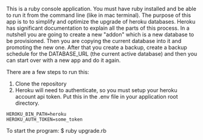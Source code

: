 This is a ruby console application. You must have ruby installed and be able to run it from the command line (like in mac terminal). The purpose of this app is to to simplify and optimize the upgrade of heroku databases. Heroku has significant documentation to explain all the parts of this process. In a nutshell you are going to create a new "addon" which is a new database to be provisioned. Then you are copying the current database into it and promoting the new one. After that you create a backup, create a backup schedule for the DATABASE_URL (the current active database) and then you can start over with a new app and do it again.

There are a few steps to run this:
1. Clone the repository
2. Heroku will need to authenticate, so you must setup your heroku account api token. Put this in the .env file in your application root directory.
```
HEROKU_BIN_PATH=heroku
HEROKU_AUTH_TOKEN=some_token
```

To start the program:
$ ruby upgrade.rb
